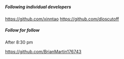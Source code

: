 ##### Following individual developers

https://github.com/xinntao
https://github.com/dloscutoff

##### Follow for follow

After 8:30 pm

https://github.com/BrianMartin176743

